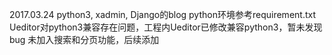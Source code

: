 2017.03.24
python3, xadmin, Django的blog
python环境参考requirement.txt
Ueditor对python3兼容存在问题，工程内Ueditor已修改兼容python3，暂未发现bug
未加入搜索和分页功能，后续添加
